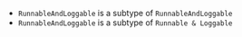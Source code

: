 - `RunnableAndLoggable` is a subtype of `RunnableAndLoggable`
- `RunnableAndLoggable` is a subtype of `Runnable & Loggable`
